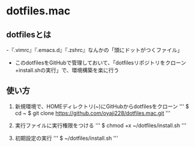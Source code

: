 # dotfiles.mac

## dotfilesとは
-『.vimrc』『.emacs.d』『.zshrc』なんかの「頭にドットがつくファイル」
- このdotfilesをGitHubで管理しておいて、「dotfilesリポジトリをクローン+install.shの実行」で、環境構築を楽に行う

## 使い方
1. 新規環境で、HOMEディレクトリ(~)にGitHubからdotfilesをクローン
'''
$ cd ~
$ git clone https://github.com/oyaji228/dotfiles.mac.git
'''

2. 実行ファイルに実行権限をつける
'''
$ chmod +x ~/dotfiles/install.sh
'''

4. 初期設定の実行
'''
$ ~/dotfiles/install.sh
'''







